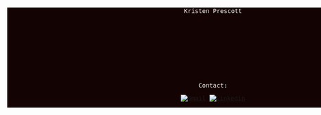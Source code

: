 <div style="background-color:#140303; color:floralwhite; width:100vw;">

<!--          ========== Banner ==========  -->
<!-- <p align="center"><img width="100%" height="25%" src="https://user-images.githubusercontent.com/55470100/118599990-58e38480-b77e-11eb-9f82-3e3e98185d62.png" data-canonical-src="https://giphy.com/gifs/nolitacrazylab-banner-ncl-h5XiaB40tLDcAwcZoB" style="max-width:100%;"></p> -->
        
<div align="center"><pre><samp>Kristen Prescott


<div align="center">
        <!-- ========== Stats ========== -->
<!--             <img align="center" height="142em" src="https://github-readme-stats.vercel.app/api?username=kristenprescott&show_icons=true&theme=onedark&include_all_commits=true&hide_border=true)](https://github.com/kristenprescott/github-readme-stats" /> -->
<!-- 	    <br /> -->
<!--             <img align="center" height="180em" src="https://github-readme-stats.vercel.app/api/top-langs/?username=kristenprescott&layout=compact&theme=onedark&hide_border=true)](https://github.com/kristenprescott/github-readme-stats" /> -->
<!-- 	    <br /> -->
        <!-- ========== Contact ========== -->
        <p align="center">Contact:</p><p align="center"><a href="mailto:kristennprescott@gmail.com" target="_blank"><img alt="Gmail"
                src="https://img.shields.io/badge/-Gmail-EA4335?style=flat-square&logo=Gmail&logoColor=white"></a><a href="https://www.linkedin.com/in/kristenprescott/" target="_blank">&nbsp;<img alt="Linkedin"
                src="https://img.shields.io/badge/-Linkedin-0A66C2?style=flat-square&logo=Linkedin&logoColor=white"></a></p><!-- </p> --><!-- </details> --></div></div>

<!-- <div align="center"></div> -->
<!-- <samp align="center"><p align="center"><div align="center"></div>•-----------------------------------•<p> -->
<!-- <div align="center"></div>💻!</p> -->
<!-- </p></samp> -->

<!-- ========== Footer ========== -->
<!-- <div align="center" text-align="center"><img align="center" height="22em" src="https://profile-counter.glitch.me/kristenprescott/count.svg" /></div> -->

<!--

https://shields.io/ >> for finding/making shields

-->

